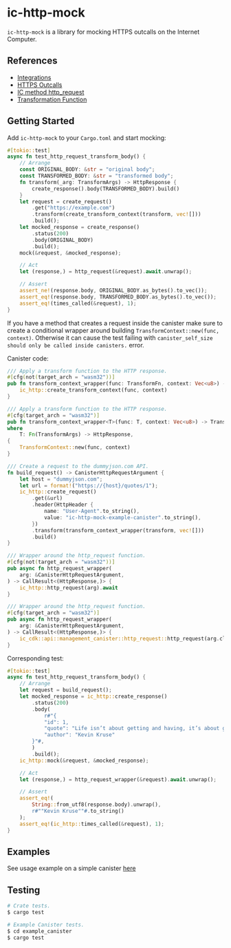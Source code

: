 # ic-http-mock

`ic-http-mock` is a library for mocking HTTPS outcalls on the Internet Computer.

## References

- [Integrations](https://internetcomputer.org/docs/current/developer-docs/integrations/)
- [HTTPS Outcalls](https://internetcomputer.org/docs/current/developer-docs/integrations/http_requests/)
- [IC method http_request](https://internetcomputer.org/docs/current/references/ic-interface-spec#ic-http_request)
- [Transformation Function](https://internetcomputer.org/docs/current/developer-docs/integrations/http_requests/http_requests-how-it-works#transformation-function)

## Getting Started

Add `ic-http-mock` to your `Cargo.toml` and start mocking:

```rust
#[tokio::test]
async fn test_http_request_transform_body() {
    // Arrange
    const ORIGINAL_BODY: &str = "original body";
    const TRANSFORMED_BODY: &str = "transformed body";
    fn transform(_arg: TransformArgs) -> HttpResponse {
        create_response().body(TRANSFORMED_BODY).build()
    }
    let request = create_request()
        .get("https://example.com")
        .transform(create_transform_context(transform, vec![]))
        .build();
    let mocked_response = create_response()
        .status(200)
        .body(ORIGINAL_BODY)
        .build();
    mock(&request, &mocked_response);

    // Act
    let (response,) = http_request(&request).await.unwrap();

    // Assert
    assert_ne!(response.body, ORIGINAL_BODY.as_bytes().to_vec());
    assert_eq!(response.body, TRANSFORMED_BODY.as_bytes().to_vec());
    assert_eq!(times_called(&request), 1);
}
```

If you have a method that creates a request inside the canister make sure to create a conditional wrapper around building `TransformContext::new(func, context)`. Otherwise it can cause the test failing with `canister_self_size should only be called inside canisters.` error.

Canister code:

```rust
/// Apply a transform function to the HTTP response.
#[cfg(not(target_arch = "wasm32"))]
pub fn transform_context_wrapper(func: TransformFn, context: Vec<u8>) -> TransformContext {
    ic_http::create_transform_context(func, context)
}

/// Apply a transform function to the HTTP response.
#[cfg(target_arch = "wasm32")]
pub fn transform_context_wrapper<T>(func: T, context: Vec<u8>) -> TransformContext
where
    T: Fn(TransformArgs) -> HttpResponse,
{
    TransformContext::new(func, context)
}

/// Create a request to the dummyjson.com API.
fn build_request() -> CanisterHttpRequestArgument {
    let host = "dummyjson.com";
    let url = format!("https://{host}/quotes/1");
    ic_http::create_request()
        .get(&url)
        .header(HttpHeader {
            name: "User-Agent".to_string(),
            value: "ic-http-mock-example-canister".to_string(),
        })
        .transform(transform_context_wrapper(transform, vec![]))
        .build()
}

/// Wrapper around the http_request function.
#[cfg(not(target_arch = "wasm32"))]
pub async fn http_request_wrapper(
    arg: &CanisterHttpRequestArgument,
) -> CallResult<(HttpResponse,)> {
    ic_http::http_request(arg).await
}

/// Wrapper around the http_request function.
#[cfg(target_arch = "wasm32")]
pub async fn http_request_wrapper(
    arg: &CanisterHttpRequestArgument,
) -> CallResult<(HttpResponse,)> {
    ic_cdk::api::management_canister::http_request::http_request(arg.clone()).await
}
```

Corresponding test:

```rust
#[tokio::test]
async fn test_http_request_transform_body() {
    // Arrange
    let request = build_request();
    let mocked_response = ic_http::create_response()
        .status(200)
        .body(
            r#"{
            "id": 1,
            "quote": "Life isn’t about getting and having, it’s about giving and being.",
            "author": "Kevin Kruse"
        }"#,
        )
        .build();
    ic_http::mock(&request, &mocked_response);

    // Act
    let (response,) = http_request_wrapper(&request).await.unwrap();

    // Assert
    assert_eq!(
        String::from_utf8(response.body).unwrap(),
        r#""Kevin Kruse""#.to_string()
    );
    assert_eq!(ic_http::times_called(&request), 1);
}
```

## Examples

See usage example on a simple canister [here](./example_canister/)

## Testing

```bash
# Crate tests.
$ cargo test

# Example Canister tests.
$ cd example_canister
$ cargo test
```
